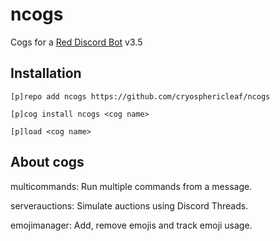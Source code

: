 # ncogs
Cogs for a [Red Discord Bot](https://github.com/Cog-Creators/Red-DiscordBot)  v3.5


## Installation

```
[p]repo add ncogs https://github.com/cryosphericleaf/ncogs
```
```
[p]cog install ncogs <cog name>
```
```
[p]load <cog name>
```

## About cogs
multicommands: Run multiple commands from a message.

serverauctions: Simulate auctions using Discord Threads.

emojimanager: Add, remove emojis and track emoji usage.
